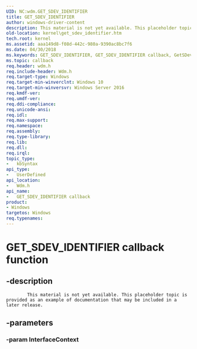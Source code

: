 ```yaml
---
UID: NC:wdm.GET_SDEV_IDENTIFIER
title: GET_SDEV_IDENTIFIER
author: windows-driver-content
description: This material is not yet available. This placeholder topic is provided as an example of documentation that may be included in a later release.
old-location: kernel\get_sdev_identifier.htm
tech.root: kernel
ms.assetid: aaa149d8-f08d-442c-980a-9390ac8bc7f6
ms.date: 04/30/2018
ms.keywords: GET_SDEV_IDENTIFIER, GET_SDEV_IDENTIFIER callback, GetSDevIdentifier, GetSDevIdentifier callback function [Kernel-Mode Driver Architecture], kernel.get_sdev_identifier, wdm/GetSDevIdentifier
ms.topic: callback
req.header: wdm.h
req.include-header: Wdm.h
req.target-type: Windows
req.target-min-winverclnt: Windows 10
req.target-min-winversvr: Windows Server 2016
req.kmdf-ver: 
req.umdf-ver: 
req.ddi-compliance: 
req.unicode-ansi: 
req.idl: 
req.max-support: 
req.namespace: 
req.assembly: 
req.type-library: 
req.lib: 
req.dll: 
req.irql: 
topic_type:
-	kbSyntax
api_type:
-	UserDefined
api_location:
-	Wdm.h
api_name:
-	GET_SDEV_IDENTIFIER callback
product:
- Windows
targetos: Windows
req.typenames: 
---
```


# GET_SDEV_IDENTIFIER callback function


## -description



			
            This material is not yet available. This placeholder topic is provided as an example of documentation that may be included in a later release.


## -parameters




### -param InterfaceContext



